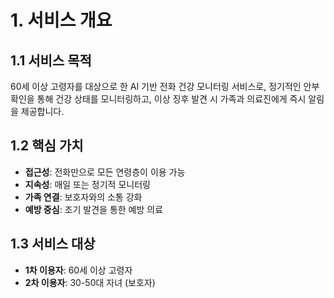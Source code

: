 <!-- 서비스 개요 및 핵심 가치 (docs/service-overview.md) -->

# 1. 서비스 개요

## 1.1 서비스 목적
60세 이상 고령자를 대상으로 한 AI 기반 전화 건강 모니터링 서비스로, 정기적인 안부 확인을 통해 건강 상태를 모니터링하고, 이상 징후 발견 시 가족과 의료진에게 즉시 알림을 제공합니다.

## 1.2 핵심 가치
- **접근성**: 전화만으로 모든 연령층이 이용 가능
- **지속성**: 매일 또는 정기적 모니터링
- **가족 연결**: 보호자와의 소통 강화
- **예방 중심**: 조기 발견을 통한 예방 의료

## 1.3 서비스 대상
- **1차 이용자**: 60세 이상 고령자
- **2차 이용자**: 30-50대 자녀 (보호자)

